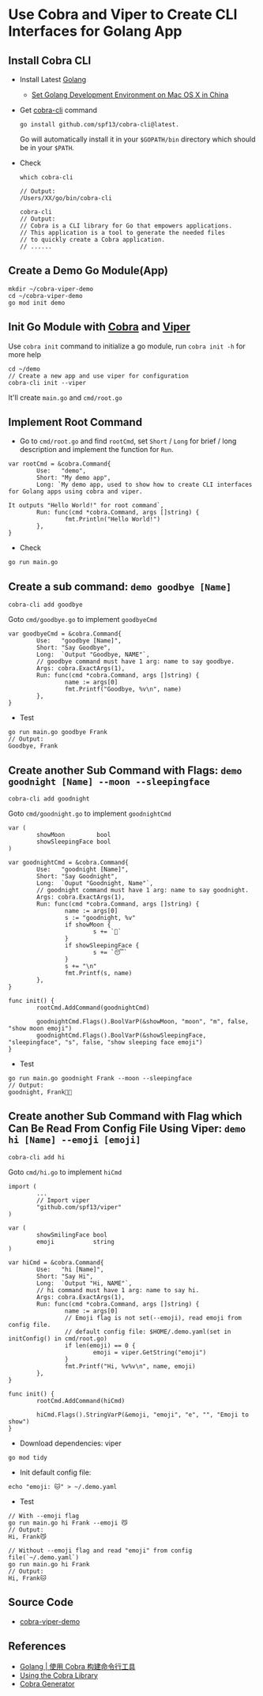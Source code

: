 # Use Cobra and Viper to Create CLI Interfaces for Golang App

## Install Cobra CLI
* Install Latest [Golang](https://golang.org)
  * [Set Golang Development Environment on Mac OS X in China](https://github.com/northbright/Notes/blob/master/Golang/Install/setup-golang-dev-env-on-mac-os-x.md)

* Get [cobra-cli](https://github.com/spf13/cobra-cli) command

  ```
  go install github.com/spf13/cobra-cli@latest.
  ```

  Go will automatically install it in your `$GOPATH/bin` directory which should be in your `$PATH`.

* Check
  
  ```
  which cobra-cli

  // Output:
  /Users/XX/go/bin/cobra-cli
  ```

  ```
  cobra-cli
  // Output:
  // Cobra is a CLI library for Go that empowers applications.
  // This application is a tool to generate the needed files
  // to quickly create a Cobra application.
  // ......
  ```

## Create a Demo Go Module(App)
```
mkdir ~/cobra-viper-demo
cd ~/cobra-viper-demo
go mod init demo
```

## Init Go Module with [Cobra](https://github.com/spf13/cobra) and [Viper](https://github.com/spf13/viper)
Use `cobra init` command to initialize a go module, run `cobra init -h` for more help

```
cd ~/demo
// Create a new app and use viper for configuration
cobra-cli init --viper
```

It'll create `main.go` and `cmd/root.go`

## Implement Root Command
* Go to `cmd/root.go` and find `rootCmd`, set `Short` / `Long` for brief / long description and implement the function for `Run`.

```
var rootCmd = &cobra.Command{
        Use:   "demo",
        Short: "My demo app",
        Long: `My demo app, used to show how to create CLI interfaces for Golang apps using cobra and viper.

It outputs "Hello World!" for root command`,
        Run: func(cmd *cobra.Command, args []string) {
                fmt.Println("Hello World!")
        },
}
```

* Check
```
go run main.go
```

## Create a sub command: `demo goodbye [Name]`

```
cobra-cli add goodbye
```

Goto `cmd/goodbye.go` to implement `goodbyeCmd`

```
var goodbyeCmd = &cobra.Command{
        Use:   "goodbye [Name]",
        Short: "Say Goodbye",
        Long:  `Output "Goodbye, NAME"`,
        // goodbye command must have 1 arg: name to say goodbye.
        Args: cobra.ExactArgs(1),
        Run: func(cmd *cobra.Command, args []string) {
                name := args[0]
                fmt.Printf("Goodbye, %v\n", name)
        },
}
```

* Test

```
go run main.go goodbye Frank
// Output:
Goodbye, Frank
```

## Create another Sub Command with Flags: `demo goodnight [Name] --moon --sleepingface`

```
cobra-cli add goodnight
```

Goto `cmd/goodnight.go` to implement `goodnightCmd`

```
var (
        showMoon         bool
        showSleepingFace bool
)

var goodnightCmd = &cobra.Command{
        Use:   "goodnight [Name]",
        Short: "Say Goodnight",
        Long:  `Ouput "Goodnight, Name"`,
        // goodnight command must have 1 arg: name to say goodnight.
        Args: cobra.ExactArgs(1),
        Run: func(cmd *cobra.Command, args []string) {
                name := args[0]
                s := "goodnight, %v"
                if showMoon {
                        s += `🌙`
                }
                if showSleepingFace {
                        s += `😴`
                }
                s += "\n"
                fmt.Printf(s, name)
        },
}

func init() {
        rootCmd.AddCommand(goodnightCmd)

        goodnightCmd.Flags().BoolVarP(&showMoon, "moon", "m", false, "show moon emoji")
        goodnightCmd.Flags().BoolVarP(&showSleepingFace, "sleepingface", "s", false, "show sleeping face emoji")
}
```

* Test
```
go run main.go goodnight Frank --moon --sleepingface
// Output:
goodnight, Frank🌙😴
```

## Create another Sub Command with Flag which Can Be Read From Config File Using Viper: `demo hi [Name] --emoji [emoji]`

```
cobra-cli add hi
```

Goto `cmd/hi.go` to implement `hiCmd`

```
import (
        ...
        // Import viper
        "github.com/spf13/viper"
)

var (
        showSmilingFace bool
        emoji           string
)

var hiCmd = &cobra.Command{
        Use:   "hi [Name]",
        Short: "Say Hi",
        Long:  `Output "Hi, NAME"`,
        // hi command must have 1 arg: name to say hi.
        Args: cobra.ExactArgs(1),
        Run: func(cmd *cobra.Command, args []string) {
                name := args[0]
                // Emoji flag is not set(--emoji), read emoji from config file.
                // default config file: $HOME/.demo.yaml(set in initConfig() in cmd/root.go)
                if len(emoji) == 0 {
                        emoji = viper.GetString("emoji")
                }
                fmt.Printf("Hi, %v%v\n", name, emoji)
        },
}

func init() {
        rootCmd.AddCommand(hiCmd)

        hiCmd.Flags().StringVarP(&emoji, "emoji", "e", "", "Emoji to show")
}
```

* Download dependencies: viper
```
go mod tidy
```

* Init default config file:
```
echo "emoji: 🐱" > ~/.demo.yaml
```

* Test
```
// With --emoji flag
go run main.go hi Frank --emoji 😼
// Output:
Hi, Frank😼
```

```
// Without --emoji flag and read "emoji" from config file(`~/.demo.yaml`)
go run main.go hi Frank
// Output:
Hi, Frank🐱
```

## Source Code
* [cobra-viper-demo](https://github.com/northbright/cobra-viper-demo)

## References
* [Golang | 使用 Cobra 构建命令行工具](https://www.jianshu.com/p/63dd2075eb22)
* [Using the Cobra Library](https://github.com/spf13/cobra/blob/master/user_guide.md#using-the-cobra-library)
* [Cobra Generator](https://github.com/spf13/cobra-cli)
